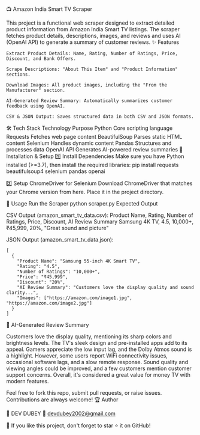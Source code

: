 📺 Amazon India Smart TV Scraper

This project is a functional web scraper designed to extract detailed product information from Amazon India Smart TV listings. The scraper fetches product details, descriptions, images, and reviews and uses AI (OpenAI API) to generate a summary of customer reviews.
✨ Features

    Extract Product Details: Name, Rating, Number of Ratings, Price, Discount, and Bank Offers.

    Scrape Descriptions: "About This Item" and "Product Information" sections.

    Download Images: All product images, including the "From the Manufacturer" section.

    AI-Generated Review Summary: Automatically summarizes customer feedback using OpenAI.

    CSV & JSON Output: Saves structured data in both CSV and JSON formats.

🛠 Tech Stack
Technology	Purpose
Python	Core scripting language
Requests	Fetches web page content
BeautifulSoup	Parses static HTML content
Selenium	Handles dynamic content
Pandas	Structures and processes data
OpenAI API	Generates AI-powered review summaries
🚀 Installation & Setup
1️⃣ Install Dependencies
Make sure you have Python installed (>=3.7), then install the required libraries:
pip install requests beautifulsoup4 selenium pandas openai

2️⃣ Setup ChromeDriver for Selenium
Download ChromeDriver that matches your Chrome version from here.
Place it in the project directory.

📜 Usage
Run the Scraper
python scraper.py
Expected Output

CSV Output (amazon_smart_tv_data.csv):
Product Name, Rating, Number of Ratings, Price, Discount, AI Review Summary
Samsung 4K TV, 4.5, 10,000+, ₹45,999, 20%, "Great sound and picture"

JSON Output (amazon_smart_tv_data.json):

    [
      {
        "Product Name": "Samsung 55-inch 4K Smart TV",
        "Rating": "4.5",
        "Number of Ratings": "10,000+",
        "Price": "₹45,999",
        "Discount": "20%",
        "AI Review Summary": "Customers love the display quality and sound clarity...",
        "Images": ["https://amazon.com/image1.jpg", "https://amazon.com/image2.jpg"]
      }
    ]

🤖 AI-Generated Review Summary

Customers love the display quality, mentioning its sharp colors and brightness levels. The TV's sleek design and pre-installed apps add to its appeal. Gamers appreciate the low input lag, and the Dolby Atmos sound is a highlight. However, some users report WiFi connectivity issues, occasional software lags, and a slow remote response. Sound quality and viewing angles could be improved, and a few customers mention customer support concerns. Overall, it's considered a great value for money TV with modern features.


Feel free to fork this repo, submit pull requests, or raise issues. Contributions are always welcome!
🏆 Author

👤 DEV DUBEY
📧 devdubey2002@gmail.com

🌟 If you like this project, don't forget to star ⭐ it on GitHub!
